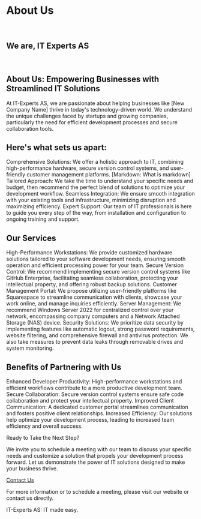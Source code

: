 # About Us
<br>

## We are, IT Experts AS
<br>

## About Us: Empowering Businesses with Streamlined IT Solutions

At IT-Experts AS, we are passionate about helping businesses like [New Company Name] thrive in today's technology-driven world. We understand the unique challenges faced by startups and growing companies, particularly the need for efficient development processes and secure collaboration tools.

## Here's what sets us apart:

Comprehensive Solutions: We offer a holistic approach to IT, combining high-performance hardware, secure version control systems, and user-friendly customer management platforms. [Markdown: What is markdown]
Tailored Approach: We take the time to understand your specific needs and budget, then recommend the perfect blend of solutions to optimize your development workflow.
Seamless Integration: We ensure smooth integration with your existing tools and infrastructure, minimizing disruption and maximizing efficiency.
Expert Support: Our team of IT professionals is here to guide you every step of the way, from installation and configuration to ongoing training and support.

## Our Services

High-Performance Workstations: We provide customized hardware solutions tailored to your software development needs, ensuring smooth operation and efficient processing power for your team.
Secure Version Control: We recommend implementing secure version control systems like GitHub Enterprise, facilitating seamless collaboration, protecting your intellectual property, and offering robust backup solutions.
Customer Management Portal: We propose utilizing user-friendly platforms like Squarespace to streamline communication with clients, showcase your work online, and manage inquiries efficiently.
Server Management: We recommend Windows Server 2022 for centralized control over your network, encompassing company computers and a Network Attached Storage (NAS) device.
Security Solutions: We prioritize data security by implementing features like automatic logout, strong password requirements, website filtering, and comprehensive firewall and antivirus protection. We also take measures to prevent data leaks through removable drives and system monitoring.

## Benefits of Partnering with Us

Enhanced Developer Productivity: High-performance workstations and efficient workflows contribute to a more productive development team.
Secure Collaboration: Secure version control systems ensure safe code collaboration and protect your intellectual property.
Improved Client Communication: A dedicated customer portal streamlines communication and fosters positive client relationships.
Increased Efficiency: Our solutions help optimize your development process, leading to increased team efficiency and overall success.

Ready to Take the Next Step?

We invite you to schedule a meeting with our team to discuss your specific needs and customize a solution that propels your development process forward. Let us demonstrate the power of IT solutions designed to make your business thrive.

<a href="https://thatboi193.github.io/Project1IMA/contactus/">Contact Us </a>

For more information or to schedule a meeting, please visit our website or contact us directly.

IT-Experts AS: IT made easy.